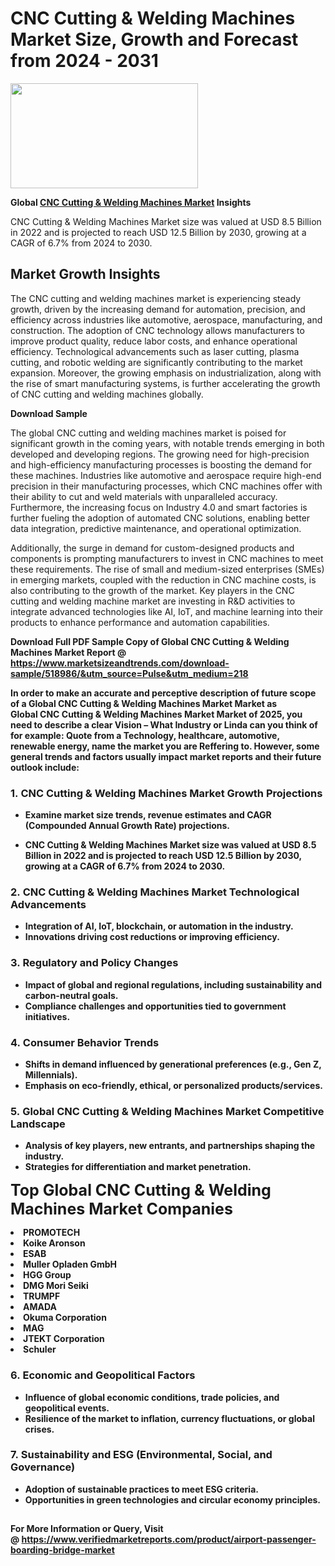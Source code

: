 <H1>CNC Cutting & Welding Machines Market Size, Growth and Forecast from 2024 - 2031</H1><img class="aligncenter size-medium wp-image-584254" src="https://thirdeyenews.in/wp-content/uploads/2024/09/Global-Market-Research-300x168.jpeg" alt="" width="300" height="168" /><p><strong>Global&nbsp;<a href="https://www.marketsizeandtrends.com/download-sample/518986/&amp;utm_source=Pulse&amp;utm_medium=218">CNC Cutting & Welding Machines Market</a> Insights</strong></p><p>CNC Cutting & Welding Machines Market size was valued at USD 8.5 Billion in 2022 and is projected to reach USD 12.5 Billion by 2030, growing at a CAGR of 6.7% from 2024 to 2030.</p><p><h2>Market Growth Insights</h2> <p>The CNC cutting and welding machines market is experiencing steady growth, driven by the increasing demand for automation, precision, and efficiency across industries like automotive, aerospace, manufacturing, and construction. The adoption of CNC technology allows manufacturers to improve product quality, reduce labor costs, and enhance operational efficiency. Technological advancements such as laser cutting, plasma cutting, and robotic welding are significantly contributing to the market expansion. Moreover, the growing emphasis on industrialization, along with the rise of smart manufacturing systems, is further accelerating the growth of CNC cutting and welding machines globally.</p> <p><strong>Download Sample</strong></p> <p>The global CNC cutting and welding machines market is poised for significant growth in the coming years, with notable trends emerging in both developed and developing regions. The growing need for high-precision and high-efficiency manufacturing processes is boosting the demand for these machines. Industries like automotive and aerospace require high-end precision in their manufacturing processes, which CNC machines offer with their ability to cut and weld materials with unparalleled accuracy. Furthermore, the increasing focus on Industry 4.0 and smart factories is further fueling the adoption of automated CNC solutions, enabling better data integration, predictive maintenance, and operational optimization.</p> <p>Additionally, the surge in demand for custom-designed products and components is prompting manufacturers to invest in CNC machines to meet these requirements. The rise of small and medium-sized enterprises (SMEs) in emerging markets, coupled with the reduction in CNC machine costs, is also contributing to the growth of the market. Key players in the CNC cutting and welding machine market are investing in R&D activities to integrate advanced technologies like AI, IoT, and machine learning into their products to enhance performance and automation capabilities.</p> <p><strong></p><p><span class=""><strong>Download Full PDF Sample Copy of Global CNC Cutting & Welding Machines Market Report</strong> @ <a href="https://www.marketsizeandtrends.com/download-sample/518986/&amp;utm_source=Pulse&amp;utm_medium=218" target="_blank">https://www.marketsizeandtrends.com/download-sample/518986/&amp;utm_source=Pulse&amp;utm_medium=218</a></span></p><p>In order to make an accurate and perceptive description of future scope of a Global&nbsp;CNC Cutting & Welding Machines Market Market as Global&nbsp;CNC Cutting & Welding Machines Market Market of 2025, you need to describe a clear Vision &ndash; What Industry or Linda can you think of for example: Quote from a Technology, healthcare, automotive, renewable energy, name the market you are Reffering to. However, some general trends and factors usually impact market reports and their future outlook include:</p><h3>1.&nbsp;<strong>CNC Cutting & Welding Machines Market Growth Projections</strong></h3><ul><li>Examine market size trends, revenue estimates and CAGR (Compounded Annual Growth Rate) projections.</li><li><p>CNC Cutting & Welding Machines Market size was valued at USD 8.5 Billion in 2022 and is projected to reach USD 12.5 Billion by 2030, growing at a CAGR of 6.7% from 2024 to 2030.</p></li></ul><h3>2.&nbsp;<strong>CNC Cutting & Welding Machines Market Technological Advancements</strong></h3><ul><li>Integration of AI, IoT, blockchain, or automation in the industry.</li><li>Innovations driving cost reductions or improving efficiency.</li></ul><h3>3.&nbsp;<strong>Regulatory and Policy Changes</strong></h3><ul><li>Impact of global and regional regulations, including sustainability and carbon-neutral goals.</li><li>Compliance challenges and opportunities tied to government initiatives.</li></ul><h3>4.&nbsp;<strong>Consumer Behavior Trends</strong></h3><ul><li>Shifts in demand influenced by generational preferences (e.g., Gen Z, Millennials).</li><li>Emphasis on eco-friendly, ethical, or personalized products/services.</li></ul><h3>5.&nbsp;<strong>Global CNC Cutting & Welding Machines Market Competitive Landscape</strong></h3><ul><li>Analysis of key players, new entrants, and partnerships shaping the industry.</li><li>Strategies for differentiation and market penetration.</li></ul><p data-pm-slice="1 1 []"><span style="color: inherit; font-family: inherit; font-size: 25px;">Top Global CNC Cutting & Welding Machines Market Companies</span></p><div class="" data-test-id=""><p><li>PROMOTECH</li><li> Koike Aronson</li><li> ESAB</li><li> Muller Opladen GmbH</li><li> HGG Group</li><li> DMG Mori Seiki</li><li> TRUMPF</li><li> AMADA</li><li> Okuma Corporation</li><li> MAG</li><li> JTEKT Corporation</li><li> Schuler</li></p></div><h3>6.&nbsp;<strong>Economic and Geopolitical Factors</strong></h3><ul><li>Influence of global economic conditions, trade policies, and geopolitical events.</li><li>Resilience of the market to inflation, currency fluctuations, or global crises.</li></ul><h3>7.&nbsp;<strong>Sustainability and ESG (Environmental, Social, and Governance)</strong></h3><ul><li>Adoption of sustainable practices to meet ESG criteria.</li><li>Opportunities in green technologies and circular economy principles.</li></ul><h2><strong style="font-size: 14px;">For More Information or Query, Visit @&nbsp;</strong><a style="background-color: #ffffff; font-size: 14px;" href="https://www.marketsizeandtrends.com/report/cnc-cutting-welding-machines-market/" target="_blank">https://www.verifiedmarketreports.com/product/airport-passenger-boarding-bridge-market</a></h2>
